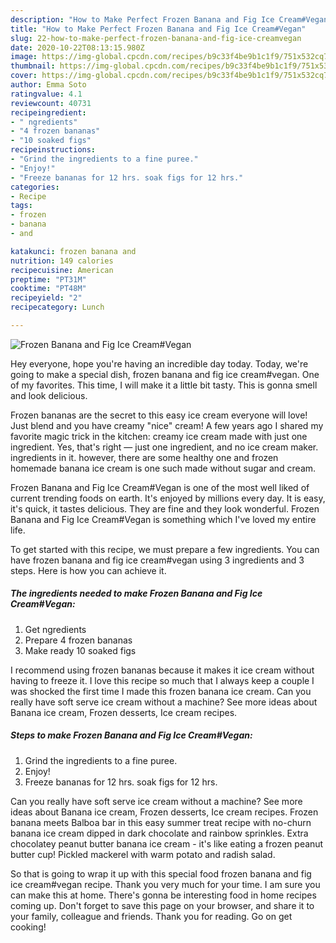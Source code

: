 ```yaml
---
description: "How to Make Perfect Frozen Banana and Fig Ice Cream#Vegan"
title: "How to Make Perfect Frozen Banana and Fig Ice Cream#Vegan"
slug: 22-how-to-make-perfect-frozen-banana-and-fig-ice-creamvegan
date: 2020-10-22T08:13:15.980Z
image: https://img-global.cpcdn.com/recipes/b9c33f4be9b1c1f9/751x532cq70/frozen-banana-and-fig-ice-creamvegan-recipe-main-photo.jpg
thumbnail: https://img-global.cpcdn.com/recipes/b9c33f4be9b1c1f9/751x532cq70/frozen-banana-and-fig-ice-creamvegan-recipe-main-photo.jpg
cover: https://img-global.cpcdn.com/recipes/b9c33f4be9b1c1f9/751x532cq70/frozen-banana-and-fig-ice-creamvegan-recipe-main-photo.jpg
author: Emma Soto
ratingvalue: 4.1
reviewcount: 40731
recipeingredient:
- " ngredients"
- "4 frozen bananas"
- "10 soaked figs"
recipeinstructions:
- "Grind the ingredients to a fine puree."
- "Enjoy!"
- "Freeze bananas for 12 hrs. soak figs for 12 hrs."
categories:
- Recipe
tags:
- frozen
- banana
- and

katakunci: frozen banana and 
nutrition: 149 calories
recipecuisine: American
preptime: "PT31M"
cooktime: "PT48M"
recipeyield: "2"
recipecategory: Lunch

---
```



![Frozen Banana and Fig Ice Cream#Vegan](https://img-global.cpcdn.com/recipes/b9c33f4be9b1c1f9/751x532cq70/frozen-banana-and-fig-ice-creamvegan-recipe-main-photo.jpg)

Hey everyone, hope you're having an incredible day today. Today, we're going to make a special dish, frozen banana and fig ice cream#vegan. One of my favorites. This time, I will make it a little bit tasty. This is gonna smell and look delicious.

Frozen bananas are the secret to this easy ice cream everyone will love! Just blend and you have creamy &#34;nice&#34; cream! A few years ago I shared my favorite magic trick in the kitchen: creamy ice cream made with just one ingredient. Yes, that&#39;s right — just one ingredient, and no ice cream maker. ingredients in it. however, there are some healthy one and frozen homemade banana ice cream is one such made without sugar and cream.

Frozen Banana and Fig Ice Cream#Vegan is one of the most well liked of current trending foods on earth. It's enjoyed by millions every day. It is easy, it's quick, it tastes delicious. They are fine and they look wonderful. Frozen Banana and Fig Ice Cream#Vegan is something which I've loved my entire life.


To get started with this recipe, we must prepare a few ingredients. You can have frozen banana and fig ice cream#vegan using 3 ingredients and 3 steps. Here is how you can achieve it.

<!--inarticleads1-->

##### The ingredients needed to make Frozen Banana and Fig Ice Cream#Vegan:

1. Get  ngredients
1. Prepare 4 frozen bananas
1. Make ready 10 soaked figs


I recommend using frozen bananas because it makes it ice cream without having to freeze it. I love this recipe so much that I always keep a couple I was shocked the first time I made this frozen banana ice cream. Can you really have soft serve ice cream without a machine? See more ideas about Banana ice cream, Frozen desserts, Ice cream recipes. 

<!--inarticleads2-->

##### Steps to make Frozen Banana and Fig Ice Cream#Vegan:

1. Grind the ingredients to a fine puree.
1. Enjoy!
1. Freeze bananas for 12 hrs. soak figs for 12 hrs.


Can you really have soft serve ice cream without a machine? See more ideas about Banana ice cream, Frozen desserts, Ice cream recipes. Frozen banana meets Balboa bar in this easy summer treat recipe with no-churn banana ice cream dipped in dark chocolate and rainbow sprinkles. Extra chocolatey peanut butter banana ice cream - it&#39;s like eating a frozen peanut butter cup! Pickled mackerel with warm potato and radish salad. 

So that is going to wrap it up with this special food frozen banana and fig ice cream#vegan recipe. Thank you very much for your time. I am sure you can make this at home. There's gonna be interesting food in home recipes coming up. Don't forget to save this page on your browser, and share it to your family, colleague and friends. Thank you for reading. Go on get cooking!
